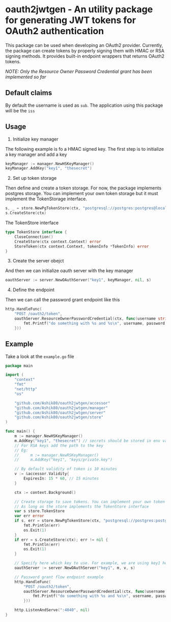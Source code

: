 # oauth2jwtgen - An utility package for generating JWT tokens for OAuth2 authentication

This package can be used when developing an OAuth2 provider. Currently, the package can create tokens by properly signing them with HMAC or RSA signing methods. It provides built-in endpoint wrappers that returns OAuth2 tokens.

*NOTE: Only the Resource Owner Password Credential grant has been implemented so far*

## Default claims

By default the username is used as `sub`. The application using this package will be the `iss`

## Usage

1. Initialize key manager

The following example is fo a HMAC signed key. The first step is to initialize a key manager and add a key

```go
keyManager := manager.NewHSKeyManager()
keyManager.AddKey("key1", "thesecret")
```

2. Set up token storage

Then define and create a token storage. For now, the package implements postgres storage. You can implement your own token storage but it must implement the TokenStorage interface.

```go
s, _ = store.NewPgTokenStore(ctx, "postgresql://postgres:postgres@localhost:5432/go_db")
s.CreateStore(ctx)
```

The TokenStore interface
```go
type TokenStore interface {
	CloseConnection()
	CreateStore(ctx context.Context) error
	StoreToken(ctx context.Context, tokenInfo *TokenInfo) error
}
```

3. Create the server obejct

And then we can initialize oauth server with the key manager

```go
oauthServer := server.NewOAuthServer("key1", keyManager, nil, s)
```

4. Define the endpoint

Then we can call the password grant endpoint like this

```go
http.HandleFunc(
    "POST /oauth2/token",
    oauthServer.ResourceOwnerPasswordCredential(ctx, func(username string, password string) {
        fmt.Printf("do something with %s and %s\n", username, password)
    }))
```

## Example

Take a look at the `example.go` file

```go
package main

import (
	"context"
	"fmt"
	"net/http"
	"os"

	"github.com/Ashik80/oauth2jwtgen/accessor"
	"github.com/Ashik80/oauth2jwtgen/manager"
	"github.com/Ashik80/oauth2jwtgen/server"
	"github.com/Ashik80/oauth2jwtgen/store"
)

func main() {
	m := manager.NewHSKeyManager()
	m.AddKey("key1", "thesecret") // secrets should be stored in env variables
	// For RSA keys add the path to the key
	// Eg:
	//     m := manager.NewRSKeyManager()
	//     m.AddKey("key1", "keys/private.key")

	// By default validity of token is 10 minutes
	v := &accessor.Validity{
		ExpiresIn: 15 * 60, // 15 minutes
	}

	ctx := context.Background()

	// Create storage to save tokens. You can implement your own token storage.
	// As long as the store implements the TokenStore interface
	var s store.TokenStore
	var err error
	if s, err = store.NewPgTokenStore(ctx, "postgresql://postgres:postgres@localhost:5432/go_db"); err != nil {
		fmt.Println(err)
		os.Exit(1)
	}
	if err = s.CreateStore(ctx); err != nil {
		fmt.Println(err)
		os.Exit(1)
	}

	// Specify here which key to use. For example, we are using key1 here
	oauthServer := server.NewOAuthServer("key1", m, v, s)

	// Password grant flow endpoint example
	http.HandleFunc(
		"POST /oauth2/token",
		oauthServer.ResourceOwnerPasswordCredential(ctx, func(username string, password string) {
			fmt.Printf("do something with %s and %s\n", username, password)
		}))

	http.ListenAndServe(":4040", nil)
}
```

